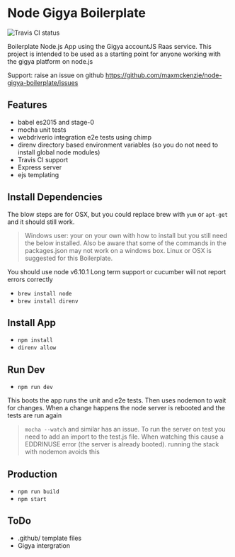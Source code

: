 # Node Gigya Boilerplate

![Travis CI status](https://api.travis-ci.org/maxmckenzie/node-gigya-boilerplate.svg?branch=master "Travis CI eslint, unit and integration tests:")

Boilerplate Node.js App using the Gigya accountJS Raas service. This project is intended to be used as a starting point for anyone working with the gigya platform on node.js

Support: raise an issue on github https://github.com/maxmckenzie/node-gigya-boilerplate/issues

## Features

- babel es2015 and stage-0
- mocha unit tests
- webdriverio integration e2e tests using chimp
- direnv directory based environment variables (so you do not need to install global node modules)
- Travis CI support
- Express server
- ejs templating

## Install Dependencies

The blow steps are for OSX, but you could replace brew with `yum` or `apt-get` and it should still work.
> Windows user: your on your own with how to install but you still need the below installed. Also be aware that some of the commands in the packages.json may not work on a windows box. Linux or OSX is suggested for this Boilerplate.

You should use node v6.10.1 Long term support or cucumber will not report errors correctly

- `brew install node`
- `brew install direnv`

## Install App

- `npm install`
- `direnv allow`

## Run Dev

- `npm run dev`

This boots the app runs the unit and e2e tests. Then uses nodemon to wait for changes. When a change happens the node server is rebooted and the tests are run again

> `mocha --watch` and similar has an issue. To run the server on test you need to add an import to the test.js file. When watching this cause a EDDRINUSE error (the server is already booted). running the stack with nodemon avoids this

## Production

- `npm run build`
- `npm start`

## ToDo
- .github/ template files
- Gigya intergration
